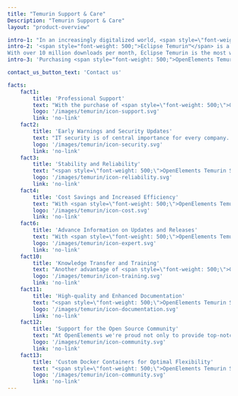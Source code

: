 ```yaml
---
title: "Temurin Support & Care"
Description: "Temurin Support & Care"
layout: "product-overview"

intro-1: "In an increasingly digitalized world, <span style=\"font-weight: 500;\">Java™</span> has established itself as one of the most popular and widespread programming languages. Therefore, it's all the more important to be able to rely on professional support for the development and maintenance of Java applications, ensuring they are secure."
intro-2: '<span style="font-weight: 500;">Eclipse Temurin™</span> is a Java runtime environment based on <span style="font-weight: 500;">OpenJDK™</span> and distributed by the <span style="font-weight: 500;">Eclipse Foundation</span> under an open-source license. Eclipse Temurin is a key project of the <span style="font-weight: 500;">Adoptium™</span> Working Group, which develops and provides high-quality products and technologies for the Java ecosystem.
With over 10 million downloads per month, Eclipse Temurin is the most widely used Java runtime environment in the world. <span style="font-weight: 500;">OpenElements</span> has significantly contributed to this success as a member of the <span style="font-weight: 500;">Adoptium™</span> Working Group. Our founder <a class="link-purple" href="/about-hendrik">Hendrik Ebbers</a> is a founding member of Adoptium and a member of the Technical Steering Committee (TSC) of its predecessor, AdoptOpenJDK.'
intro-3: 'Purchasing <span style="font-weight: 500;">OpenElements Temurin Support & Care</span> provides you with a variety of benefits that enhance the performance and security of your Java applications and optimize your development process. As a member of <span style="font-weight: 500;">Adoptium™</span> and with our exceptional network within <span style="font-weight: 500;">OpenElements</span>, we directly contribute to its development. Through our activities in the Java and Open Source ecosystem, we can provide you with information and insights into the current and future developments within the Eclipse Adoptium Working Group and the OpenJDK. For more details, please visit <a class="link-purple" href="/about">our activities in the Java and Open Source ecosystem</a>.'

contact_us_button_text: 'Contact us'

facts:
    fact1:
        title: 'Professional Support'
        text: "With the purchase of <span style=\"font-weight: 500;\">OpenElements Temurin Support & Care</span>, you gain access to a team of experts who specialize in Java, OpenJDK, and the Temurin distribution. You benefit from fast, reliable, and personal assistance with technical issues, implementation questions, or other challenges."
        logo: '/images/temurin/icon-support.svg'
        link: 'no-link'
    fact2:
        title: 'Early Warnings and Security Updates'
        text: "IT security is of central importance for every company. <span style=\"font-weight: 500;\">OpenElements Temurin Support & Care</span> ensures that you're promptly informed about relevant security updates and patches and can install them in a timely manner. Thus, you reduce the risk of security vulnerabilities and proactively protect your applications from potential threats."
        logo: '/images/temurin/icon-security.svg'
        link: 'no-link'
    fact3:
        title: 'Stability and Reliability'
        text: "<span style=\"font-weight: 500;\">OpenElements Temurin Support & Care</span> ensures that your Java applications run on a stable and reliable platform. Through continuous support, you receive updates and bug fixes that improve the performance of your applications and identify and fix potential issues early."
        logo: '/images/temurin/icon-reliability.svg'
        link: 'no-link'
    fact4:
        title: 'Cost Savings and Increased Efficiency'
        text: "With <span style=\"font-weight: 500;\">OpenElements Temurin Support & Care</span>, you achieve time savings as well as long-term cost savings. By continuously improving and maintaining your applications based on Eclipse Adoptium products, you reduce the risk of security vulnerabilities, minimize system downtime, and accelerate your development processes while simultaneously increasing the efficiency and productivity of your team."
        logo: '/images/temurin/icon-cost.svg'
        link: 'no-link'
    fact6:
        title: 'Advance Information on Updates and Releases'
        text: "With <span style=\"font-weight: 500;\">OpenElements Temurin Support & Care</span>, you get early access to information about upcoming updates and releases. This allows you to better plan and ensure that your systems are always up-to-date, improving the performance."
        logo: '/images/temurin/icon-expert.svg'
        link: 'no-link'
    fact10:
        title: 'Knowledge Transfer and Training'
        text: "Another advantage of <span style=\"font-weight: 500;\">OpenElements Temurin Support & Care</span> is access to essential know-how and expertise on Eclipse Adoptium and OpenJDK. You'll have the opportunity to efficiently train your development team in the latest Java technologies and tools and get firsthand information on current developments in the Java ecosystem."
        logo: '/images/temurin/icon-training.svg'
        link: 'no-link'
    fact11:
        title: 'High-quality and Enhanced Documentation'
        text: "<span style=\"font-weight: 500;\">OpenElements Temurin Support & Care</span> not only provides you with direct access to experienced Java experts, but it also offers improved and comprehensive documentation of all Eclipse Adoptium projects in both German and English. This documentation is tailored based on our customers' needs and helps you exploit the full potential of Temurin."
        logo: '/images/temurin/icon-documentation.svg'
        link: 'no-link'
    fact12:
        title: 'Support for the Open Source Community'
        text: "At OpenElements we're proud not only to provide top-notch support for Eclipse Temurin, but also actively contribute to the further development of Temurin and other Adoptium Working Group projects. We believe the success of open source projects like Temurin is based on the collaboration and commitment of the entire community. That's why we invest a portion of the profits from <span style=\"font-weight: 500;\">OpenElements Temurin Support & Care</span> directly into the open source community."
        logo: '/images/temurin/icon-community.svg'
        link: 'no-link'
    fact13:
        title: 'Custom Docker Containers for Optimal Flexibility'
        text: "<span style=\"font-weight: 500;\">OpenElements Temurin Support & Care</span> also offers customized Docker containers tailored perfectly to our customers' needs. They contain the latest versions of Temurin and can also include additional Java tools like Maven. We ensure regular updates and maintenance, so our customers always stay up to date and can deploy their Java applications flexibly and efficiently in the cloud or in local environments."
        logo: '/images/temurin/icon-community.svg'
        link: 'no-link'
---
```

